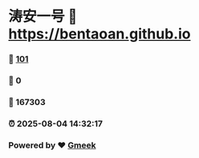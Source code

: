 # 涛安一号 :link: https://bentaoan.github.io 
### :page_facing_up: [101](https://bentaoan.github.io/tag.html) 
### :speech_balloon: 0 
### :hibiscus: 167303 
### :alarm_clock: 2025-08-04 14:32:17 
### Powered by :heart: [Gmeek](https://github.com/Meekdai/Gmeek)
